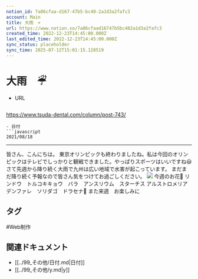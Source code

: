 ```yaml
---
notion_id: 7a86cfaa-d167-47b5-bc40-2a1d3a2fafc3
account: Main
title: 大雨　☔︎
url: https://www.notion.so/7a86cfaad16747b5bc402a1d3a2fafc3
created_time: 2022-12-23T14:45:00.000Z
last_edited_time: 2022-12-23T14:45:00.000Z
sync_status: placeholder
sync_time: 2025-07-12T15:01:15.128519
---
```

# 大雨　☔︎

- URL
  ```javascript
https://www.tsuda-dental.com/column/post-743/
  ```
- 日付
  ```javascript
2021/08/18
  ```
---
皆さん、こんにちは。
東京オリンピックも終わりましたね。私は今回のオリンピックはテレビでしっかりと観戦できました。やっぱりスポーツはいいですね😃
さて先週から降り続く大雨で九州は広い地域で水害が起こっています。
まだまだ降り続く予報なので皆さん気をつけてお過ごしください。
![](https://www.tsuda-dental.com/column/_data/contribute/images/743_1_18.jpg)
今週のお花🌼
リンドウ　トルコキキョウ　バラ　アンスリウム　スターチス
アルストロメリア　デンファレ　ソリダゴ　ドラセナ💐
また来週　お楽しみに

## タグ

#Web制作 

## 関連ドキュメント

- [[../99_その他/日付.md|日付]]
- [[../99_その他/y.md|y]]
